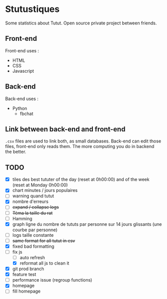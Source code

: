 # Stutustiques

Some statistics about Tutut.
Open source private project between friends.

## Front-end

Front-end uses :
- HTML
- CSS
- Javascript

## Back-end

Back-end uses :
- Python
  - fbchat

## Link between back-end and front-end

`.csv` files are used to link both, as small databases. Back-end can edit those files, front-end only reads them.
The more computing you do in backend the better.

## TODO
- [x] tiles des best tututer of the day (reset at 0h00:00) and of the week (reset at Monday 0h00:00)
- [x] chart minutes / jours populaires
- [ ] warning quand tutut 
- [x] nombre d'erreurs
- [ ] ~~expand / collapse logs~~
- [ ] ~~Téma la taille du rat~~
- [ ] Hamming
- [x] graph ligne du nombre de tututs par personne sur 14 jours glissants (une courbe par personne)
- [ ] logs taille constante
- [ ] ~~same format for all tutut in csv~~
- [x] fixed bad formatting
- [ ] fix js
  - [ ] auto refresh
  - [x] reformat all js to clean it
- [x] git prod branch
- [x] feature test
- [ ] performance issue (regroup functions)
- [x] homepage
- [ ] fill homepage